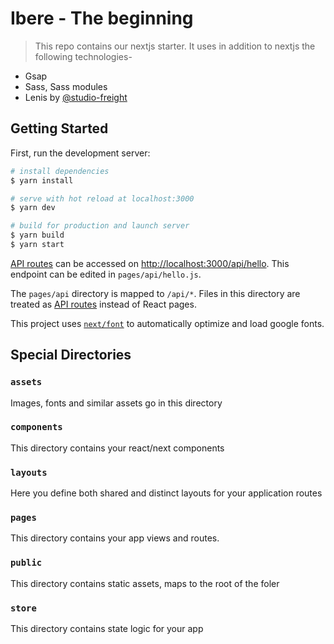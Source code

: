# Ibere - The beginning

> This repo contains our nextjs starter. It uses in addition to nextjs the following technologies- 
- Gsap
- Sass, Sass modules
- Lenis by [@studio-freight](https://github.com/studio-freight)

## Getting Started

First, run the development server:

```bash
# install dependencies
$ yarn install

# serve with hot reload at localhost:3000
$ yarn dev

# build for production and launch server
$ yarn build
$ yarn start
```

[API routes](https://nextjs.org/docs/api-routes/introduction) can be accessed on [http://localhost:3000/api/hello](http://localhost:3000/api/hello). This endpoint can be edited in `pages/api/hello.js`.

The `pages/api` directory is mapped to `/api/*`. Files in this directory are treated as [API routes](https://nextjs.org/docs/api-routes/introduction) instead of React pages.

This project uses [`next/font`](https://nextjs.org/docs/basic-features/font-optimization) to automatically optimize and load google fonts.

## Special Directories

### `assets`
Images, fonts and similar assets go in this directory

### `components`
This directory contains your react/next components

### `layouts`
Here you define both shared and distinct layouts for your application routes

### `pages`
This directory contains your app views and routes.

### `public`
This directory contains static assets, maps to the root of the foler

### `store`
This directory contains state logic for your app